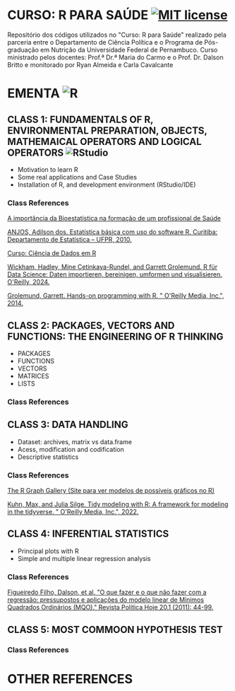 # CURSO: R PARA SAÚDE [![MIT license](https://img.shields.io/badge/License-MIT-blue.svg)](https://lbesson.mit-license.org/)
Repositório dos códigos utilizados no "Curso: R para Saúde" realizado pela parceria entre o Departamento de Ciência Política e o Programa de Pós-graduação em Nutrição da Universidade Federal de Pernambuco. Curso ministrado pelos docentes: Prof.ª Dr.ª Maria do Carmo e o Prof. Dr. Dalson Britto e monitorado por Ryan Almeida e Carla Cavalcante 

# EMENTA ![R](https://img.shields.io/badge/r-%23276DC3.svg?style=for-the-badge&logo=r&logoColor=white) 

## CLASS 1: FUNDAMENTALS OF R, ENVIRONMENTAL PREPARATION, OBJECTS, MATHEMAICAL OPERATORS AND LOGICAL OPERATORS ![RStudio](https://img.shields.io/badge/RStudio-4285F4?style=for-the-badge&logo=rstudio&logoColor=white)

* Motivation to learn R
* Some real applications and Case Studies
* Installation  of R, and development environment (RStudio/IDE)

### Class References

[A importância da Bioestatística na formação de um profissional de Saúde](https://doi.org/10.5935/0034-7280.20210016)

[ANJOS, Adilson dos. Estatística básica com uso do software R. Curitiba: Departamento de Estatística – UFPR, 2010.](https://docs.ufpr.br/~aanjos/TRI/R/rbasico.pdf)

[Curso: Ciência de Dados em R](https://livro.curso-r.com/index.html)

[Wickham, Hadley, Mine Çetinkaya-Rundel, and Garrett Grolemund. R für Data Science: Daten importieren, bereinigen, umformen und visualisieren. O'Reilly, 2024.](https://pt.r4ds.hadley.nz/)

[Grolemund, Garrett. Hands-on programming with R. " O'Reilly Media, Inc.", 2014.](https://rstudio-education.github.io/hopr/basics.html)

## CLASS 2: PACKAGES, VECTORS AND FUNCTIONS: THE ENGINEERING OF R THINKING

* PACKAGES
* FUNCTIONS
* VECTORS
* MATRICES
* LISTS

### Class References


## CLASS 3: DATA HANDLING

* Dataset: archives, matrix vs data.frame
* Acess, modification and codification
* Descriptive statistics

### Class References

[The R Graph Gallery (Site para ver modelos de possíveis gráficos no R)](https://r-graph-gallery.com/index.html)

[Kuhn, Max, and Julia Silge. Tidy modeling with R: A framework for modeling in the tidyverse. " O'Reilly Media, Inc.", 2022.](https://www.tmwr.org/)

## CLASS 4: INFERENTIAL STATISTICS

* Principal plots with R
* Simple and multiple linear regression analysis

### Class References

[Figueiredo Filho, Dalson, et al. "O que fazer e o que não fazer com a regressão: pressupostos e aplicações do modelo linear de Mínimos Quadrados Ordinários (MQO)." Revista Política Hoje 20.1 (2011): 44-99.](https://www.academia.edu/8169376/O_que_Fazer_e_o_que_N%C3%A3o_Fazer_com_a_Regress%C3%A3o_pressupostos_e_aplica%C3%A7%C3%B5es_do_modelo_linear_de_M%C3%ADnimos_Quadrados_Ordin%C3%A1rios_MQO)

## CLASS 5: MOST COMMOON HYPOTHESIS TEST

### Class References


# OTHER REFERENCES

